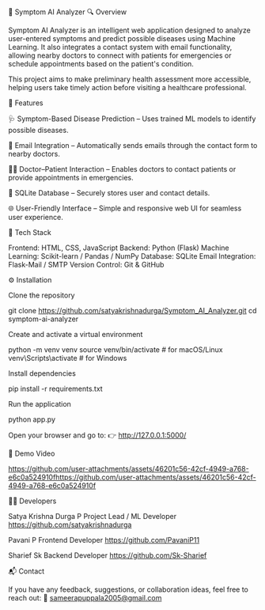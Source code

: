 🧠 Symptom AI Analyzer
🔍 Overview

Symptom AI Analyzer is an intelligent web application designed to analyze user-entered symptoms and predict possible diseases using Machine Learning.
It also integrates a contact system with email functionality, allowing nearby doctors to connect with patients for emergencies or schedule appointments based on the patient's condition.

This project aims to make preliminary health assessment more accessible, helping users take timely action before visiting a healthcare professional.

🚀 Features

🩺 Symptom-Based Disease Prediction – Uses trained ML models to identify possible diseases.

📧 Email Integration – Automatically sends emails through the contact form to nearby doctors.

👩‍⚕️ Doctor–Patient Interaction – Enables doctors to contact patients or provide appointments in emergencies.

💾 SQLite Database – Securely stores user and contact details.

🌐 User-Friendly Interface – Simple and responsive web UI for seamless user experience.

🧰 Tech Stack

Frontend: HTML, CSS, JavaScript
Backend: Python (Flask)
Machine Learning: Scikit-learn / Pandas / NumPy
Database: SQLite
Email Integration: Flask-Mail / SMTP
Version Control: Git & GitHub

⚙️ Installation

Clone the repository

git clone https://github.com/satyakrishnadurga/Symptom_AI_Analyzer.git
cd symptom-ai-analyzer


Create and activate a virtual environment

python -m venv venv
source venv/bin/activate   # for macOS/Linux
venv\Scripts\activate      # for Windows


Install dependencies

pip install -r requirements.txt


Run the application

python app.py


Open your browser and go to:
👉 http://127.0.0.1:5000/

🎥 Demo Video

 https://github.com/user-attachments/assets/46201c56-42cf-4949-a768-e6c0a524910fhttps://github.com/user-attachments/assets/46201c56-42cf-4949-a768-e6c0a524910f
 
👨‍💻 Developers

Satya Krishna Durga P	      Project Lead / ML Developer	https://github.com/satyakrishnadurga

Pavani P              Frontend Developer	                https://github.com/PavaniP11

Sharief Sk	          Backend Developer	         https://github.com/Sk-Sharief

📬 Contact

If you have any feedback, suggestions, or collaboration ideas, feel free to reach out:
📧 sameerapuppala2005@gmail.com
